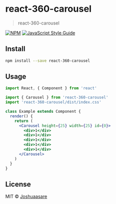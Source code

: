 # react-360-carousel

> react-360-carousel

[![NPM](https://img.shields.io/npm/v/react-360-carousel.svg)](https://www.npmjs.com/package/react-360-carousel) [![JavaScript Style Guide](https://img.shields.io/badge/code_style-standard-brightgreen.svg)](https://standardjs.com)

## Install

```bash
npm install --save react-360-carousel
```

## Usage

```jsx
import React, { Component } from 'react'

import { Carousel } from 'react-360-carousel'
import 'react-360-carousel/dist/index.css'

class Example extends Component {
  render() {
    return (
      <Carousel height={25} width={25} id={0}>
        <div>1</div>
        <div>1</div>
        <div>1</div>
        <div>1</div>
        <div>1</div>
      </Carousel>
    )
  }
}
```

## License

MIT © [Joshuaasare](https://github.com/Joshuaasare)
